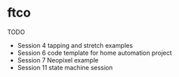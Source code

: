 # ftco


TODO
- Session 4 tapping and stretch examples
- Session 6 code template for home automation project
- Session 7 Neopixel example
- Session 11 state machine session